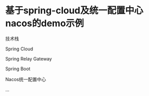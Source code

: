# 基于spring-cloud及统一配置中心nacos的demo示例

技术栈

Spring Cloud

Spring Relay Gateway

Spring Boot

Nacos统一配置中心

...